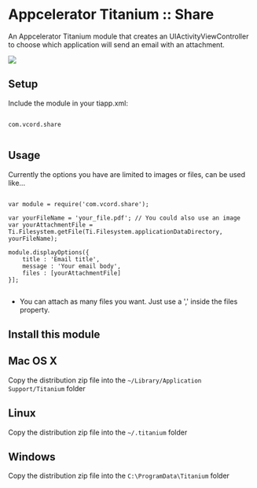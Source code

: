 Appcelerator Titanium :: Share
===========================================

An Appcelerator Titanium module that creates an UIActivityViewController to choose which
application will send an email with an attachment.

![](https://www.dropbox.com/s/4ve5fzebhmuzjjq/image.png?dl=0)

<h2>Setup</h2>

Include the module in your tiapp.xml:

<pre><code>
com.vcord.share

</code></pre>

<h2>Usage</h2>

Currently the options you have are limited to images or files, can be used like...

<pre><code>
var module = require('com.vcord.share');

var yourFileName = 'your_file.pdf'; // You could also use an image 
var yourAttachmentFile = Ti.Filesystem.getFile(Ti.Filesystem.applicationDataDirectory, yourFileName);

module.displayOptions({
    title : 'Email title',
    message : 'Your email body',
    files : [yourAttachmentFile]
}];

</code></pre>

* You can attach as many files you want. Just use a ',' inside the files property. 

<h2>Install this module</h2>

Mac OS X
--------
Copy the distribution zip file into the `~/Library/Application Support/Titanium` folder

Linux
-----
Copy the distribution zip file into the `~/.titanium` folder

Windows
-------
Copy the distribution zip file into the `C:\ProgramData\Titanium` folder
